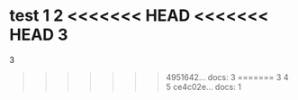 test
1
2
<<<<<<< HEAD
<<<<<<< HEAD
3
=======
3
>>>>>>> 4951642... docs: 3
=======
3
4
5
>>>>>>> ce4c02e... docs: 1

